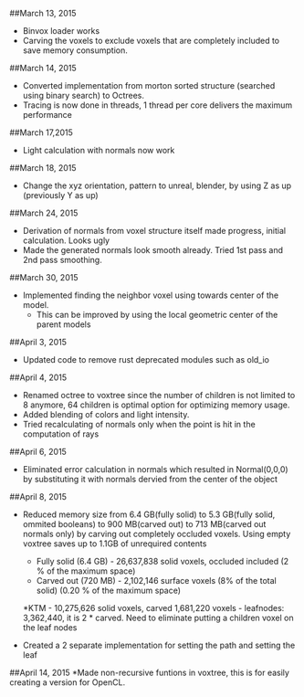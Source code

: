 ##March 13, 2015
* Binvox loader works
* Carving the voxels to exclude voxels that are completely included to save memory consumption.

##March 14, 2015
* Converted implementation from morton sorted structure (searched using binary search) to Octrees.
* Tracing is now done in threads, 1 thread per core delivers the maximum performance

##March 17,2015
* Light calculation with normals now work

##March 18, 2015
* Change the xyz orientation, pattern to unreal, blender, by using Z as up (previously Y as up)	

##March 24, 2015
* Derivation of normals from voxel structure itself made progress, initial calculation. Looks ugly
* Made the generated normals look smooth already. Tried 1st pass and 2nd pass smoothing.

##March 30, 2015
* Implemented finding the neighbor voxel using towards center of the model.
	* This can be improved by using the local geometric center of the parent models

##April 3, 2015
* Updated code to remove rust deprecated modules such as old_io

##April 4, 2015
* Renamed octree to voxtree since the number of children is not limited to 8 anymore, 64 children is optimal option for optimizing memory usage.
* Added blending of colors and light intensity.
* Tried recalculating of normals only when the point is hit in the computation of rays

##April 6, 2015
* Eliminated error calculation in normals which resulted in Normal(0,0,0) by substituting it with normals dervied from the center of the object

##April 8, 2015
* Reduced memory size from 6.4 GB(fully solid) to 5.3 GB(fully solid, ommited booleans) to 900 MB(carved out) to 713 MB(carved out normals only) by carving out completely occluded voxels. Using empty voxtree saves up to 1.1GB of unrequired contents
	* Fully solid (6.4 GB) - 26,637,838 solid voxels, occluded included  (2 % of the maximum space)
	* Carved out (720 MB)  - 2,102,146 surface voxels (8% of the total solid) (0.20 % of the maximum space)
	
	
	*KTM - 10,275,626 solid voxels, carved 1,681,220 voxels  - leafnodes: 3,362,440, it is 2 * carved. Need to eliminate putting a children voxel on the leaf nodes
* Created a 2 separate implementation for setting the path and setting the leaf

##April 14, 2015
*Made non-recursive funtions in voxtree, this is for easily creating a version for OpenCL.
	